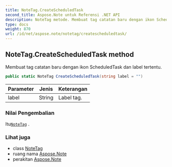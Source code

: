 ```yaml
---
title: NoteTag.CreateScheduledTask
second_title: Aspose.Note untuk Referensi .NET API
description: NoteTag metode. Membuat tag catatan baru dengan ikon ScheduledTask dan label tertentu.
type: docs
weight: 870
url: /id/net/aspose.note/notetag/createscheduledtask/
---
```

## NoteTag.CreateScheduledTask method

Membuat tag catatan baru dengan ikon ScheduledTask dan label tertentu.

```csharp
public static NoteTag CreateScheduledTask(string label = "")
```

| Parameter | Jenis | Keterangan |
| --- | --- | --- |
| label | String | Label tag. |

### Nilai Pengembalian

Itu[`NoteTag`](../) .

### Lihat juga

* class [NoteTag](../)
* ruang nama [Aspose.Note](../../notetag/)
* perakitan [Aspose.Note](../../../)


